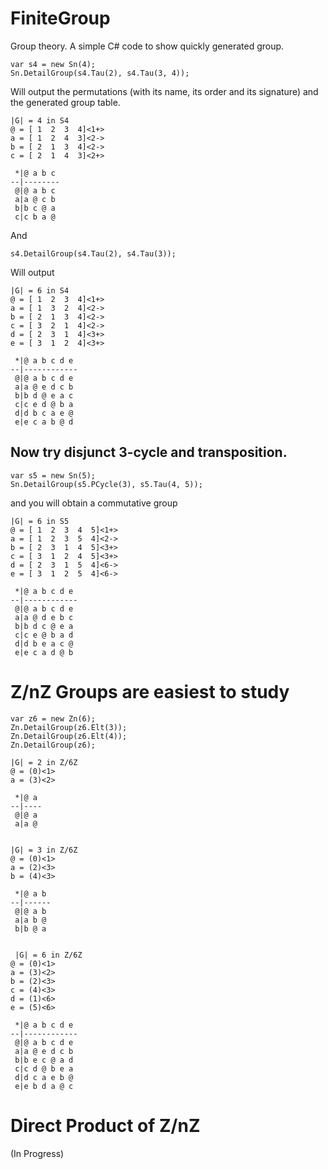 # FiniteGroup
Group theory. A simple C# code to show quickly generated group. 

```
var s4 = new Sn(4);
Sn.DetailGroup(s4.Tau(2), s4.Tau(3, 4));
```

Will output the permutations (with its name, its order and its signature) and the generated group table.

```
|G| = 4 in S4
@ = [ 1  2  3  4]<1+>
a = [ 1  2  4  3]<2->
b = [ 2  1  3  4]<2->
c = [ 2  1  4  3]<2+>

 *|@ a b c
--|--------
 @|@ a b c
 a|a @ c b
 b|b c @ a
 c|c b a @

```

And

```
s4.DetailGroup(s4.Tau(2), s4.Tau(3));
```

Will output

```
|G| = 6 in S4
@ = [ 1  2  3  4]<1+>
a = [ 1  3  2  4]<2->
b = [ 2  1  3  4]<2->
c = [ 3  2  1  4]<2->
d = [ 2  3  1  4]<3+>
e = [ 3  1  2  4]<3+>

 *|@ a b c d e
--|------------
 @|@ a b c d e
 a|a @ e d c b
 b|b d @ e a c
 c|c e d @ b a
 d|d b c a e @
 e|e c a b @ d

```

## Now try disjunct 3-cycle and transposition.

```
var s5 = new Sn(5);
Sn.DetailGroup(s5.PCycle(3), s5.Tau(4, 5));
```

and you will obtain a commutative group

```
|G| = 6 in S5
@ = [ 1  2  3  4  5]<1+>
a = [ 1  2  3  5  4]<2->
b = [ 2  3  1  4  5]<3+>
c = [ 3  1  2  4  5]<3+>
d = [ 2  3  1  5  4]<6->
e = [ 3  1  2  5  4]<6->

 *|@ a b c d e
--|------------
 @|@ a b c d e
 a|a @ d e b c
 b|b d c @ e a
 c|c e @ b a d
 d|d b e a c @
 e|e c a d @ b

```

# Z/nZ Groups are easiest to study


```
var z6 = new Zn(6);
Zn.DetailGroup(z6.Elt(3));
Zn.DetailGroup(z6.Elt(4));
Zn.DetailGroup(z6);
            
|G| = 2 in Z/6Z
@ = (0)<1>
a = (3)<2>

 *|@ a
--|----
 @|@ a
 a|a @

 
|G| = 3 in Z/6Z
@ = (0)<1>
a = (2)<3>
b = (4)<3>

 *|@ a b
--|------
 @|@ a b
 a|a b @
 b|b @ a


 |G| = 6 in Z/6Z
@ = (0)<1>
a = (3)<2>
b = (2)<3>
c = (4)<3>
d = (1)<6>
e = (5)<6>

 *|@ a b c d e
--|------------
 @|@ a b c d e
 a|a @ e d c b
 b|b e c @ a d
 c|c d @ b e a
 d|d c a e b @
 e|e b d a @ c

```

# Direct Product of Z/nZ

(In Progress)
